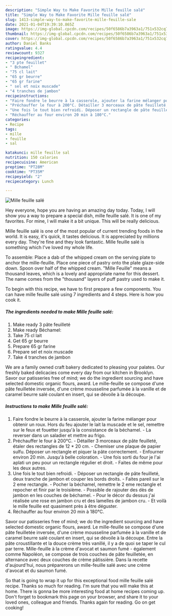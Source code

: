 ```yaml
---
description: "Simple Way to Make Favorite Mille feuille salé"
title: "Simple Way to Make Favorite Mille feuille salé"
slug: 1413-simple-way-to-make-favorite-mille-feuille-sale
date: 2021-01-04T19:39:10.865Z
image: https://img-global.cpcdn.com/recipes/50f6586b7a3963a1/751x532cq70/mille-feuille-sale-photo-principale-de-la-recette.jpg
thumbnail: https://img-global.cpcdn.com/recipes/50f6586b7a3963a1/751x532cq70/mille-feuille-sale-photo-principale-de-la-recette.jpg
cover: https://img-global.cpcdn.com/recipes/50f6586b7a3963a1/751x532cq70/mille-feuille-sale-photo-principale-de-la-recette.jpg
author: Daniel Banks
ratingvalue: 4.4
reviewcount: 9327
recipeingredient:
- "3 pte feuillet"
- " Bchamel"
- "75 cl lait"
- "65 gr beurre"
- "65 gr farine"
- " sel et noix muscade"
- "4 tranches de jambon"
recipeinstructions:
- "Faire fondre le beurre à la casserole, ajouter la farine mélanger pour obtenir un roux. Hors du feu ajouter le lait la muscade et le sel, remettre sur le feux et fouetter jusqu&#39;à la consistance de la béchamel.  La reverser dans un saladier et mettre au frigo."
- "Préchauffer le four à 200°C. Détailler 3 morceaux de pâte feuilleté, étaler des rectangles de 12 * 20 cm. Chemiser une plaque de papier sulfu. Déposer un rectangle et piquer la pâte correctement.  Enfourner environ 20 min. Jusqu&#39;à belle coloration.  Une fois sorti du four je l&#39;ai aplati un peu pour un rectangle régulier et droit. Faites de même pour les deux autres."
- "Une fois le tout bien refroidi. Déposer un rectangle de pâte feuilleté, deux tranche de jambon et couper les bords droits. Faites pareil sur le 2 eme rectangle. Pocher la béchamel, remettre le 2 eme rectangle et repocher et finir par le troisième. Possible de rajouter des dès de jambon en les couches de béchamel.  Pour le décor du dessus j&#39;ai réalisée une rose en jambon cru et des lamelles de jambon cru.  Et voilà le mille feuille est quasiment près à être déguster."
- "Réchauffer au four environ 20 min à 180°C."
categories:
- Recipe
tags:
- mille
- feuille
- sal

katakunci: mille feuille sal 
nutrition: 150 calories
recipecuisine: American
preptime: "PT28M"
cooktime: "PT35M"
recipeyield: "2"
recipecategory: Lunch

---
```



![Mille feuille salé](https://img-global.cpcdn.com/recipes/50f6586b7a3963a1/751x532cq70/mille-feuille-sale-photo-principale-de-la-recette.jpg)

Hey everyone, hope you are having an amazing day today. Today, I will show you a way to prepare a special dish, mille feuille salé. It is one of my favorites. For mine, I will make it a bit unique. This will be really delicious.

Mille feuille salé is one of the most popular of current trending foods in the world. It is easy, it's quick, it tastes delicious. It is appreciated by millions every day. They're fine and they look fantastic. Mille feuille salé is something which I've loved my whole life.

To assemble: Place a dab of the whipped cream on the serving plate to anchor the mille-feuille. Place one piece of pastry onto the plate glaze-side down. Spoon over half of the whipped cream. &#34;Mille Feuille&#34; means a thousand leaves, which is a lovely and appropriate name for this dessert. The name comes from the &#34;thousand&#34; layers of puff pastry used to make it.


To begin with this recipe, we have to first prepare a few components. You can have mille feuille salé using 7 ingredients and 4 steps. Here is how you cook it.

<!--inarticleads1-->

##### The ingredients needed to make Mille feuille salé:

1. Make ready 3 pâte feuilleté
1. Make ready  Béchamel:
1. Take 75 cl lait
1. Get 65 gr beurre
1. Prepare 65 gr farine
1. Prepare  sel et noix muscade
1. Take 4 tranches de jambon


We are a family owned craft bakery dedicated to pleasing your palates. Our freshly baked delicacies come every day from our kitchen in Brooklyn. Savor our patisseries free of mind; we do the ingredient sourcing and have selected domestic organic flours, award. Le mille-feuille se compose d&#39;une pâte feuilletée inversée, d&#39;une crème mousseline parfumée à la vanille et de caramel beurre salé coulant en insert, qui se dévoile à la découpe. 

<!--inarticleads2-->

##### Instructions to make Mille feuille salé:

1. Faire fondre le beurre à la casserole, ajouter la farine mélanger pour obtenir un roux. Hors du feu ajouter le lait la muscade et le sel, remettre sur le feux et fouetter jusqu&#39;à la consistance de la béchamel.  - La reverser dans un saladier et mettre au frigo.
1. Préchauffer le four à 200°C. - Détailler 3 morceaux de pâte feuilleté, étaler des rectangles de 12 * 20 cm. - Chemiser une plaque de papier sulfu. Déposer un rectangle et piquer la pâte correctement.  - Enfourner environ 20 min. Jusqu&#39;à belle coloration.  - Une fois sorti du four je l&#39;ai aplati un peu pour un rectangle régulier et droit. - Faites de même pour les deux autres.
1. Une fois le tout bien refroidi. - Déposer un rectangle de pâte feuilleté, deux tranche de jambon et couper les bords droits. - Faites pareil sur le 2 eme rectangle. - Pocher la béchamel, remettre le 2 eme rectangle et repocher et finir par le troisième. - Possible de rajouter des dès de jambon en les couches de béchamel.  - Pour le décor du dessus j&#39;ai réalisée une rose en jambon cru et des lamelles de jambon cru.  - Et voilà le mille feuille est quasiment près à être déguster.
1. Réchauffer au four environ 20 min à 180°C.


Savor our patisseries free of mind; we do the ingredient sourcing and have selected domestic organic flours, award. Le mille-feuille se compose d&#39;une pâte feuilletée inversée, d&#39;une crème mousseline parfumée à la vanille et de caramel beurre salé coulant en insert, qui se dévoile à la découpe. Entre la pâte croustillante et la douce crème très vanillé, il y a de quoi se taper le cul par terre. Mille-feuille à la crème d&#39;avocat et saumon fumé - également comme Napoléon, se compose de trois couches de pâte feuilletée, en alternance avec deux couches de crème pâtissière. Dans la recette d&#39;aujourd&#39;hui, nous préparerons un mille-feuille salé avec une crème d&#39;avocat et du saumon fumé. 

So that is going to wrap it up for this exceptional food mille feuille salé recipe. Thanks so much for reading. I'm sure that you will make this at home. There is gonna be more interesting food at home recipes coming up. Don't forget to bookmark this page on your browser, and share it to your loved ones, colleague and friends. Thanks again for reading. Go on get cooking!
